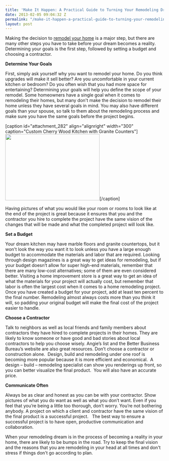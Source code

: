 ```yaml
---
title: 'Make It Happen: A Practical Guide to Turning Your Remodeling Dream into Reality'
date: 2013-02-05 09:04:32 Z
permalink: "/make-it-happen-a-practical-guide-to-turning-your-remodeling-dream-into-reality/"
layout: post
---
```


Making the decision to <a href="http://www.murraylampert.com/remodel/">remodel your home</a> is a major step, but there are many other steps you have to take before your dream becomes a reality. Determining your goals is the first step, followed by setting a budget and choosing a contractor.

<strong>Determine Your Goals</strong>

First, simply ask yourself why you want to remodel your home. Do you think upgrades will make it sell better? Are you uncomfortable in your current kitchen or bedroom? Do you often wish that you had more space for entertaining? Determining your goals will help you define the scope of your remodel. Some homeowners have a single goal when it comes to remodeling their homes, but many don't make the decision to remodel their home unless they have several goals in mind. You may also have different goals than your spouse, so talk to them about the remodeling process and make sure you have the same goals before the project begins.

[caption id="attachment_282" align="alignright" width="300" caption="Custom Cherry Wood Kitchen with Granite Counters"]<a href="http://murraylampert.com/wp-content/uploads/2010/06/Pugh-1.jpg"><img class="size-medium wp-image-282" title="Custom Kitchen" src="http://murraylampert.com/wp-content/uploads/2010/06/Pugh-1-300x211.jpg" alt="" width="300" height="211" /></a>[/caption]

Having pictures of what you would like your room or rooms to look like at the end of the project is great because it ensures that you and the contractor you hire to complete the project have the same vision of the changes that will be made and what the completed project will look like.

<strong>Set a Budget</strong>

Your dream kitchen may have marble floors and granite countertops, but it won't look the way you want it to look unless you have a large enough budget to accommodate the materials and labor that are required. Looking through design magazines is a great way to get ideas for remodeling, but if your budget doesn’t allow for super high-end materials, remember that there are many low-cost alternatives; some of them are even considered better. Visiting a home improvement store is a great way to get an idea of what the materials for your project will actually cost, but remember that labor is often the largest cost when it comes to a home remodeling project. Once you have created a budget for your project, add at least ten percent to the final number. Remodeling almost always costs more than you think it will, so padding your original budget will make the final cost of the project easier to handle.

<strong>Choose a Contractor</strong>

Talk to neighbors as well as local friends and family members about contractors they have hired to complete projects in their homes. They are likely to know someone or have good and bad stories about local contractors to help you choose wisely. Angie’s list and the Better Business Bureau’s website are also great resources. Don’t choose a contractor or construction alone.  Design, build and remodeling under one roof is becoming more popular because it is more efficient and economical.  A design – build – remodeling specialist can show you renderings up front, so you can better visualize the final product.  You will also have an accurate price.

<strong>Communicate Often</strong>

Always be as clear and honest as you can be with your contractor. Show pictures of what you do want as well as what you don’t want. Even if you feel that you’re being a little too thorough, don’t worry. You’re not bothering anybody. A project on which a client and contractor have the same vision of the final product is a successful project.   The best way to ensure a successful project is to have open, productive communication and collaboration.

When your remodeling dream is in the process of becoming a reality in your home, there are likely to be bumps in the road. Try to keep the final vision and the reasons that you are remodeling in your head at all times and don't stress if things don't go according to plan.
